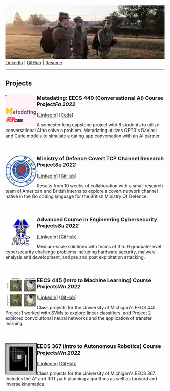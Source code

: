<!-- <BODY BGCOLOR="FFFFFF"> -->
<CENTER><IMG SRC="/assets/images/copyrotcnerdshit.JPG" ALIGN="BOTTOM"> </CENTER>
<a href="https://www.linkedin.com/in/owenthomasyoung/" target="_blank" rel="noopener noreferrer">LinkedIn</a> | <a href="https://github.com/otyoung" target="_blank" rel="noopener noreferrer">GitHub</a> | <a href="http://www.otyoung.com/assets/documents/Owen%20Young%20Resume.pdf" target="_blank" rel="noopener noreferrer">Resume</a>
<HR>
<section name="projects">
  <H2>Projects</H2>
  <div class="project-section">
    <img src="/assets/images/metadating.png" align="left" width="100">
    <H3>Metadating: EECS 449 (Conversational AI) Course Project<em>Fa 2022</em></H3>
    [<a href="https://www.linkedin.com/in/owenthomasyoung/" target="_blank" rel="noopener noreferrer">LinkedIn</a>] [<a href="https://github.com/JasInCase/Metadating" target="_blank" rel="noopener noreferrer">Code</a>]
    <p>A semester long capstone project with 8 students to utilize conversational AI to solve a problem. Metadating utilizes GPT3's DaVinci and Curie models to simulate a dating app conversation with an AI partner.</p>
  </div>
  <br>
  <div class="project-section">
    <img src="/assets/images/rrPic.png" align="left" width="100">
    <H3>Ministry of Defence Covert TCP Channel Research Project<em>Su 2022</em></H3>
    [<a href="https://www.linkedin.com/in/owenthomasyoung/" target="_blank" rel="noopener noreferrer">LinkedIn</a>] [<a href="https://github.com/otyoung" target="_blank" rel="noopener noreferrer">GitHub</a>]
    <p>Results from 10 weeks of collaboration with a small research team of American and British interns to explore a covert network channel native in the Go coding language for the British Ministry Of Defence.</p>
  </div>
  <br>
  <div class="project-section">
    <img src="/assets/images/acePic.png" align="left" width="100">
    <H3>Advanced Course in Engineering Cybersecurity Projects<em>Su 2022</em></H3>
    [<a href="https://www.linkedin.com/in/owenthomasyoung/" target="_blank" rel="noopener noreferrer">LinkedIn</a>] [<a href="https://github.com/otyoung" target="_blank" rel="noopener noreferrer">GitHub</a>]
    <p>Medium-scale solutions with teams of 3 to 9 graduate-level cybersecurity challenge problems including hardware security, malware analysis and development, and pre and post exploitation attacking.</p>
  </div>
  <br>
  <div class="project-section">
    <img src="/assets/images/eecs445sc.png" align="left" width="100">
    <H3>EECS 445 (Intro to Machine Learning) Course Projects<em>Wn 2022</em></H3>
    [<a href="https://www.linkedin.com/in/owenthomasyoung/" target="_blank" rel="noopener noreferrer">LinkedIn</a>] [<a href="https://github.com/otyoung" target="_blank" rel="noopener noreferrer">GitHub</a>]
    <p>Class projects for the University of Michigan's EECS 445. Project 1 worked with SVMs to explore linear classifiers, and Project 2 explored convolutional neural networks and the application of transfer learning.</p>
  </div>
  <br>
  <div class="project-section">
    <img src="/assets/images/eecs367sc.png" align="left" width="100">
    <H3>EECS 367 (Intro to Autonomous Robotics) Course Projects<em>Wn 2022</em></H3>
    [<a href="https://www.linkedin.com/in/owenthomasyoung/" target="_blank" rel="noopener noreferrer">LinkedIn</a>] [<a href="https://github.com/otyoung" target="_blank" rel="noopener noreferrer">GitHub</a>]
    <p>Class projects for the University of Michigan's EECS 367. Includes the A* and RRT path planning algorithms as well as forward and inverse kinematics.</p>
  </div>
  <br>
<!--   <hr> -->
  </section>
